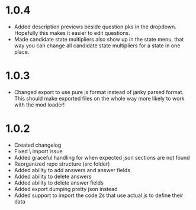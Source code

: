 # 1.0.4

- Added description previews beside question pks in the dropdown. Hopefully this makes it easier to edit questions.
- Made candidate state multipliers also show up in the state menu, that way you can change all candidate state multipliers for a state in one place.

# 1.0.3

- Changed export to use pure js format instead of janky parsed format. This should make exported files on the whole way more likely to work with the mod loader!

# 1.0.2

- Created changelog
- Fixed \\ import issue
- Added graceful handling for when expected json sections are not found
- Reorganized repo structure (src folder)
- Added ability to add answers and answer fields
- Added ability to delete answers
- Added ability to delete answer fields
- Added export dumping pretty json instead
- Added support to import the code 2s that use actual js to define their data